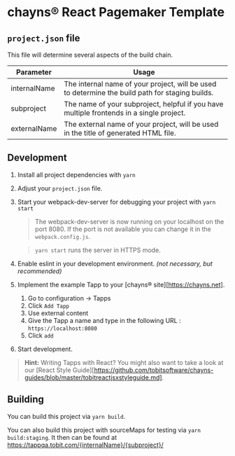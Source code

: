# chayns® React Pagemaker Template

## `project.json` file

This file will determine several aspects of the build chain.

| Parameter    | Usage                                                                                           |
| ------------ | ----------------------------------------------------------------------------------------------- |
| internalName | The internal name of your project, will be used to determine the build path for staging builds. |
| subproject   | The name of your subproject, helpful if you have multiple frontends in a single project.        |
| externalName | The external name of your project, will be used in the title of generated HTML file.            |

## Development

1. Install all project dependencies with `yarn`
2. Adjust your `project.json` file.
3. Start your webpack-dev-server for debugging your project with `yarn start`

    > The webpack-dev-server is now running on your localhost on the port 8080. If the port is not available you can change it in the `webpack.config.js`.

    > `yarn start` runs the server in HTTPS mode.

4. Enable eslint in your development environment. _(not necessary, but recommended)_
5. Implement the example Tapp to your [chayns® site][https://chayns.net].
    1. Go to configuration -> Tapps
    2. Click `Add Tapp`
    3. Use external content
    4. Give the Tapp a name and type in the following URL : `https://localhost:8080`
    5. Click `add`
6. Start development.

> **Hint:** Writing Tapps with React? You might also want to take a look at our [React Style Guide][https://github.com/tobitsoftware/chayns-guides/blob/master/tobitreactjsxstyleguide.md].

## Building

You can build this project via `yarn build`.

You can also build this project with sourceMaps for testing via `yarn build:staging`.
It then can be found at https://tappqa.tobit.com/{internalName}/{subproject}/
